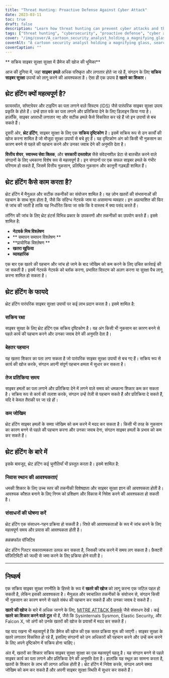 ```yaml
---
title: "Threat Hunting: Proactive Defense Against Cyber Attack"
date: 2023-03-11
toc: true
draft: false
description: "Learn how threat hunting can prevent cyber attacks and the benefits and challenges of implementing it as a proactive cybersecurity measure."
tags: ["threat hunting", "cybersecurity", "proactive defense", "cyber attacks", "network security", "endpoint security", "log analysis", "behavioral analysis", "threat intelligence", "manual investigation", "automated investigation", "risk reduction", "false positives", "skillset requirements", "resource requirements", "faster response time", "improved detection", "reduced risk", "financial institutions", "healthcare providers"]
cover: "/img/cover/A_cartoon_security_analyst_holding_a_magnifying_glass.png"
coverAlt: "A cartoon security analyst holding a magnifying glass, searching for hidden cyber threats on a computer screen."
coverCaption: ""
---
```


** सक्रिय साइबर सुरक्षा सुरक्षा में डैमेज की खोज की भूमिका**  आज की दुनिया में, जहां **साइबर हमले** अधिक परिष्कृत और लगातार होते जा रहे हैं, संगठन के लिए **सक्रिय साइबर सुरक्षा** उपायों को लागू करने की आवश्यकता है। ऐसा ही एक उपाय है **खतरे का शिकार**।  ## थ्रेट हंटिंग क्यों महत्वपूर्ण है?  फ़ायरवॉल, सॉफ्टवेयर और टाइपिंग का पता लगाने वाले सिस्टम (IDS) जैसे पारंपरिक साइबर सुरक्षा उपाय प्रकृति के होते हैं। उन्हें ज्ञात वर्क का पता लगाने और प्रतिक्रिया देने के लिए डिज़ाइन किया गया है। हालाँकि, साइबर अपराधी लगातार नए और सटीक हमले कैसे विकसित कर रहे हैं जो इन उपायों से बच सकते हैं।  दूसरी ओर, **थ्रेट हंटिंग**, साइबर सुरक्षा के लिए एक **सक्रिय दृष्टिकोण** है। इसमें सक्रिय रूप से उन कार्यों की खोज करना शामिल है जो मौजूदा सुरक्षा उपायों से बचे हुए हैं। यह दृष्टिकोण अंग को किसी भी नुकसान का कारण बनने से पहले की पहचान करने और उनका जवाब देने की अनुमति देता है।  **वित्तीय शेयर**, **स्वास्थ्य सेवा क्लिक**, और **सरकारी दस्तावेज़** जैसे संवेदनशील डेटा से बातचीत करने वाले संगठनों के लिए धमकाना विशेष रूप से महत्वपूर्ण है। इन संगठनों पर एक सफल साइबर हमले के गंभीर परिणाम हो सकते हैं, जिसमें वित्तीय नुकसान, प्रतिष्ठित नुकसान और कानूनी गड़बड़ी शामिल हैं।  ## थ्रेट हंटिंग कैसे काम करता है?  थ्रेट हंटिंग में मैनुअल और सटीक तकनीकों का संयोजन शामिल है। यह ज़ोन खतरों की संभावनाओं की पहचान के साथ शुरू होता है, जैसे कि संदिग्ध नेटवर्क जाम या असामान्य व्यवहार। इन अप्रत्याशित की फिर से जांच की जाती है ताकि यह निर्धारित किया जा सके कि वे वास्तव में क्या पसंद करते हैं।  लॉगिंग की जांच के लिए थ्रेट हंटर्स विभिन्न प्रकार के उपकरणों और तकनीकों का उपयोग करते हैं। इसमे शामिल है:  - **नेटवर्क मिश्र विश्लेषण** - ** समापन समापन विश्लेषण ** - **प्रायोगिक विश्लेषण ** - **खतरा खुफिया** - **व्यावहारिक**  एक बार एक खतरे की पहचान और जांच हो जाने के बाद जोखिम को कम करने के लिए उचित कार्रवाई की जा सकती है। इसमें नेटवर्क नेटवर्क को ब्लॉक करना, प्रभावित सिस्टम को अलग करना या सुरक्षा पैच लागू करना शामिल हो सकता है।  ## थ्रेट हंटिंग के फायदे  थ्रेट हंटिंग पारंपरिक साइबर सुरक्षा उपायों पर कई लाभ प्रदान करता है। इसमे शामिल है:  ### सक्रिय रक्षा  साइबर सुरक्षा के लिए थ्रेट हंटिंग एक सक्रिय दृष्टिकोण है। यह अंग किसी भी नुकसान का कारण बनने से पहले कार्य की पहचान करने और उनका जवाब देने की अनुमति देता है।  ### बेहतर पहचान  यह खतरा शिकार का पता लगा सकता है जो पारंपरिक साइबर सुरक्षा उपायों से बच गए हैं। सक्रिय रूप से कार्य की खोज करके, संगठन अपनी संपूर्ण पहचान क्षमता में सुधार कर सकता है।  ### तेज प्रतिक्रिया समय  साइबर हमलों का पता लगाने और प्रतिक्रिया देने में लगने वाले समय को धमकाना शिकार कम कर सकता है। सक्रिय रूप से कार्य की तलाश करके, संगठन उन्हें तेज़ी से पहचान सकते हैं और प्रतिक्रिया दे सकते हैं, यदि वे केवल तैराकी पर जा रहे हों।  ### कम जोखिम  थ्रेट हंटिंग साइबर हमलों के समग्र जोखिम को कम करने में मदद कर सकता है। किसी भी तरह के नुकसान का कारण बनने से पहले की पहचान करना और उनका जवाब देना, संगठन साइबर हमलों के प्रभाव को कम कर सकते हैं।  ## थ्रेट हंटिंग के बारे में  इसके बावजूद, थ्रेट हंटिंग कई चुनौतियाँ भी प्रस्तुत करता है। इसमे शामिल है:  ### निवास स्थान की आवश्यकताएं  धमकी शिकार के लिए उच्च स्तर की तकनीकी विशेषज्ञता और साइबर सुरक्षा ज्ञान की आवश्यकता होती है। आवश्यक कौशल बनाने के लिए निगम को प्रशिक्षण और विकास में निवेश करने की आवश्यकता हो सकती है।  ### संसाधनों की घोषणा करें  थ्रेट हंटिंग एक संसाधन-गहन प्रक्रिया हो सकती है। रिश्ते की आवश्यकताओं के रूप में जांच करने के लिए महत्वपूर्ण समय और प्रयास की आवश्यकता होती है।  ###फॉल पॉजिटिव  थ्रेट हंटिंग ग्लिटर सकारात्मकता उत्पन्न कर सकता है, जिसकी जांच करने में समय लग सकता है। फ़ैक्टरी पॉज़िटिविटी को जल्दी से जमा करने के लिए प्रक्रिया होने वाली है।  ______  ## निष्कर्ष  एक सक्रिय साइबर सुरक्षा रणनीति के हिस्से के रूप में **खतरे की खोज** को लागू करना एक जटिल पहल हो सकती है, लेकिन इसकी आवश्यकता है। मैनुअल और स्वचालित तकनीकों के संयोजन से, संगठन किसी भी नुकसान का कारण बनने से पहले संबंध की पहचान कर सकते हैं और उनका जवाब दे सकते हैं।  **खतरे की खोज** के बारे में अधिक जानने के लिए, [MITRE ATT&CK फ्रैंकवर्क](https://attack.mitre.org/) जैसे संसाधन देखें। कई **खतरे का शिकार करने वाले टूल** भी हैं, जैसे कि Sysinternals Sysmon, Elastic Security, और Falcon X, जो अंगों को उनके खतरों की खोज के प्रयासों में मदद कर सकते हैं।  यह याद रखना भी महत्वपूर्ण है कि डैमेज की खोज की एक सतत प्रक्रिया शुरू की जाएगी। साइबर सुरक्षा के खतरे लगातार विकसित हो रहे हैं, इसलिए संगठनों को उन अधिकारों की पहचान करने और उन्हें कम करने के लिए अपने दृष्टिकोण में सक्रिय होना चाहिए।  अंत में, खतरों का शिकार सक्रिय साइबर सुरक्षा सुरक्षा का एक महत्वपूर्ण पहलू है। यह संगठन बनने से पहले साइबर कार्य का पता लगाने और प्रतिक्रिया देने की अनुमति देता है। हालांकि यह स्थूल का सामना करता है, खतरों के शिकार के लाभ की लागत अधिक होती है। थ्रेट हंटिंग में निवेश करके, संगठन अपने समग्र जोखिम को कम कर सकते हैं और अपनी साइबर सुरक्षा स्थिति में सुधार कर सकते हैं। 